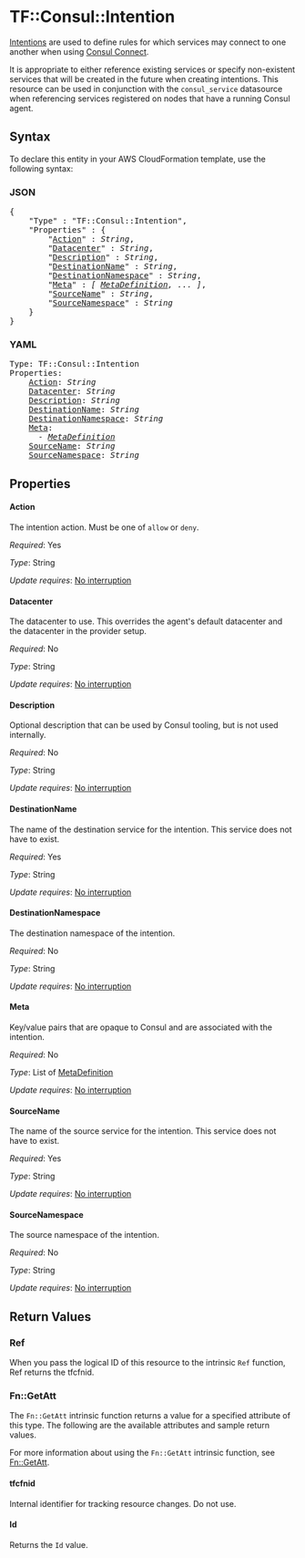 # TF::Consul::Intention

[Intentions](https://www.consul.io/docs/connect/intentions.html) are used to define
rules for which services may connect to one another when using [Consul Connect](https://www.consul.io/docs/connect/index.html).

It is appropriate to either reference existing services or specify non-existent services
that will be created in the future when creating intentions. This resource can be used
in conjunction with the `consul_service` datasource when referencing services
registered on nodes that have a running Consul agent.

## Syntax

To declare this entity in your AWS CloudFormation template, use the following syntax:

### JSON

<pre>
{
    "Type" : "TF::Consul::Intention",
    "Properties" : {
        "<a href="#action" title="Action">Action</a>" : <i>String</i>,
        "<a href="#datacenter" title="Datacenter">Datacenter</a>" : <i>String</i>,
        "<a href="#description" title="Description">Description</a>" : <i>String</i>,
        "<a href="#destinationname" title="DestinationName">DestinationName</a>" : <i>String</i>,
        "<a href="#destinationnamespace" title="DestinationNamespace">DestinationNamespace</a>" : <i>String</i>,
        "<a href="#meta" title="Meta">Meta</a>" : <i>[ <a href="metadefinition.md">MetaDefinition</a>, ... ]</i>,
        "<a href="#sourcename" title="SourceName">SourceName</a>" : <i>String</i>,
        "<a href="#sourcenamespace" title="SourceNamespace">SourceNamespace</a>" : <i>String</i>
    }
}
</pre>

### YAML

<pre>
Type: TF::Consul::Intention
Properties:
    <a href="#action" title="Action">Action</a>: <i>String</i>
    <a href="#datacenter" title="Datacenter">Datacenter</a>: <i>String</i>
    <a href="#description" title="Description">Description</a>: <i>String</i>
    <a href="#destinationname" title="DestinationName">DestinationName</a>: <i>String</i>
    <a href="#destinationnamespace" title="DestinationNamespace">DestinationNamespace</a>: <i>String</i>
    <a href="#meta" title="Meta">Meta</a>: <i>
      - <a href="metadefinition.md">MetaDefinition</a></i>
    <a href="#sourcename" title="SourceName">SourceName</a>: <i>String</i>
    <a href="#sourcenamespace" title="SourceNamespace">SourceNamespace</a>: <i>String</i>
</pre>

## Properties

#### Action

The intention action. Must be one of `allow` or `deny`.

_Required_: Yes

_Type_: String

_Update requires_: [No interruption](https://docs.aws.amazon.com/AWSCloudFormation/latest/UserGuide/using-cfn-updating-stacks-update-behaviors.html#update-no-interrupt)

#### Datacenter

The datacenter to use. This overrides the
agent's default datacenter and the datacenter in the provider setup.

_Required_: No

_Type_: String

_Update requires_: [No interruption](https://docs.aws.amazon.com/AWSCloudFormation/latest/UserGuide/using-cfn-updating-stacks-update-behaviors.html#update-no-interrupt)

#### Description

Optional description that can be used by Consul
tooling, but is not used internally.

_Required_: No

_Type_: String

_Update requires_: [No interruption](https://docs.aws.amazon.com/AWSCloudFormation/latest/UserGuide/using-cfn-updating-stacks-update-behaviors.html#update-no-interrupt)

#### DestinationName

The name of the destination service for the intention. This
service does not have to exist.

_Required_: Yes

_Type_: String

_Update requires_: [No interruption](https://docs.aws.amazon.com/AWSCloudFormation/latest/UserGuide/using-cfn-updating-stacks-update-behaviors.html#update-no-interrupt)

#### DestinationNamespace

The destination
namespace of the intention.

_Required_: No

_Type_: String

_Update requires_: [No interruption](https://docs.aws.amazon.com/AWSCloudFormation/latest/UserGuide/using-cfn-updating-stacks-update-behaviors.html#update-no-interrupt)

#### Meta

Key/value pairs that are opaque to Consul and are associated
with the intention.

_Required_: No

_Type_: List of <a href="metadefinition.md">MetaDefinition</a>

_Update requires_: [No interruption](https://docs.aws.amazon.com/AWSCloudFormation/latest/UserGuide/using-cfn-updating-stacks-update-behaviors.html#update-no-interrupt)

#### SourceName

The name of the source service for the intention. This
service does not have to exist.

_Required_: Yes

_Type_: String

_Update requires_: [No interruption](https://docs.aws.amazon.com/AWSCloudFormation/latest/UserGuide/using-cfn-updating-stacks-update-behaviors.html#update-no-interrupt)

#### SourceNamespace

The source namespace of the
intention.

_Required_: No

_Type_: String

_Update requires_: [No interruption](https://docs.aws.amazon.com/AWSCloudFormation/latest/UserGuide/using-cfn-updating-stacks-update-behaviors.html#update-no-interrupt)

## Return Values

### Ref

When you pass the logical ID of this resource to the intrinsic `Ref` function, Ref returns the tfcfnid.

### Fn::GetAtt

The `Fn::GetAtt` intrinsic function returns a value for a specified attribute of this type. The following are the available attributes and sample return values.

For more information about using the `Fn::GetAtt` intrinsic function, see [Fn::GetAtt](https://docs.aws.amazon.com/AWSCloudFormation/latest/UserGuide/intrinsic-function-reference-getatt.html).

#### tfcfnid

Internal identifier for tracking resource changes. Do not use.

#### Id

Returns the <code>Id</code> value.

